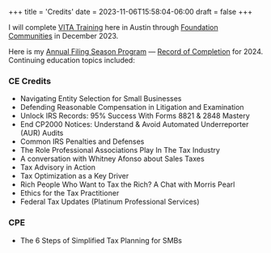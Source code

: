+++
title = 'Credits'
date = 2023-11-06T15:58:04-06:00
draft = false
+++

I will complete [VITA Training](https://www.irs.gov/individuals/free-tax-return-preparation-for-qualifying-taxpayers) here in Austin through [Foundation Communities](https://foundcom.org/volunteer-with-tax-help-program/) in December 2023. 

Here is my [Annual Filing Season Program](https://www.irs.gov/tax-professionals/general-requirements-for-the-annual-filing-season-program-record-of-completion) — [Record of Completion](https://drive.google.com/file/d/1it1B5Exvn8Mew-vkddPjm09tVaWgoYnC/view?usp=share_link) for 2024. Continuing education topics included:

### CE Credits

* Navigating Entity Selection for Small Businesses
* Defending Reasonable Compensation in Litigation and Examination
* Unlock IRS Records: 95% Success With Forms 8821 & 2848 Mastery
* End CP2000 Notices: Understand & Avoid Automated Underreporter (AUR) Audits
* Common IRS Penalties and Defenses
* The Role Professional Associations Play In The Tax Industry
* A conversation with Whitney Afonso about Sales Taxes
* Tax Advisory in Action
* Tax Optimization as a Key Driver
* Rich People Who Want to Tax the Rich? A Chat with Morris Pearl
* Ethics for the Tax Practitioner
* Federal Tax Updates (Platinum Professional Services)

### CPE

* The 6 Steps of Simplified Tax Planning for SMBs